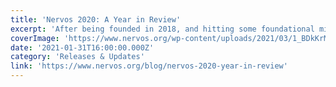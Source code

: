 ```yaml
---
title: 'Nervos 2020: A Year in Review'
excerpt: 'After being founded in 2018, and hitting some foundational milestones in 2019, 2020 was set up to be a breakout year. And it was, The Nervos Network accomplished much in the previous 12 months, smashi'
coverImage: 'https://www.nervos.org/wp-content/uploads/2021/03/1_BDkKrMTVv1kq9UfYPCjvEg.png'
date: '2021-01-31T16:00:00.000Z'
category: 'Releases & Updates'
link: 'https://www.nervos.org/blog/nervos-2020-year-in-review'
---
```


